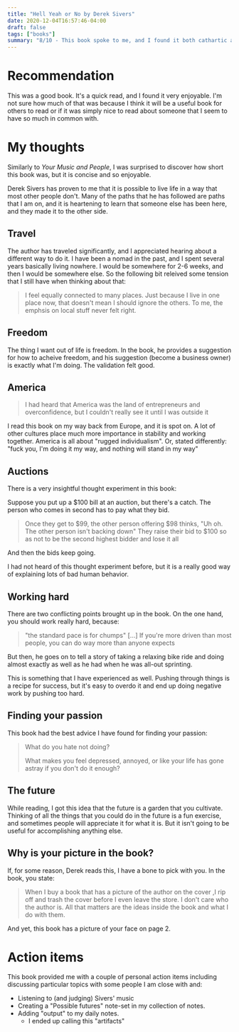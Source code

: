 ```yaml
---
title: "Hell Yeah or No by Derek Sivers"
date: 2020-12-04T16:57:46-04:00
draft: false
tags: ["books"]
summary: "8/10 - This book spoke to me, and I found it both cathartic and inspiring to read. But it didn't pack the same punch as Your Music and People"
---
```


# Recommendation
This was a good book. It's a quick read, and I found it very enjoyable. I'm not sure how much of that was because I think it will be a useful book for others to read or if it was simply nice to read about someone that I seem to have so much in common with.

# My thoughts
Similarly to _Your Music and People_, I was surprised to discover how short this book was, but it is concise and so enjoyable.

Derek Sivers has proven to me that it is possible to live life in a way that most other people don't. Many of the paths that he has followed are paths that I am on, and it is heartening to learn that someone else has been here, and they made it to the other side.

## Travel
The author has traveled significantly, and I appreciated hearing about a different way to do it. I have been a nomad in the past, and I spent several years basically living nowhere. I would be somewhere for 2-6 weeks, and then I would be somewhere else. So the following bit releived some tension that I still have when thinking about that:

> I feel equally connected to many places.
> Just because I live in one place now, that doesn't mean I should ignore the others.
> To me, the emphsis on local stuff never felt right.

## Freedom
The thing I want out of life is freedom. In the book, he provides a suggestion for how to acheive freedom, and his suggestion (become a business owner) is exactly what I'm doing. The validation felt good.

## America
> I had heard that America was the land of entrepreneurs and overconfidence, but I couldn't really see it until I was outside it

I read this book on my way back from Europe, and it is spot on. A lot of other cultures place much more importance in stability and working together. America is all about "rugged individualism". Or, stated differently: "fuck you, I'm doing it my way, and nothing will stand in my way"

## Auctions
There is a very insightful thought experiment in this book:

Suppose you put up a $100 bill at an auction, but there's a catch. The person who comes in second has to pay what they bid.

> Once they get to $99, the other person offering $98 thinks, "Uh oh. The other person isn't backing down"
> They raise their bid to $100 so as not to be the second highest bidder and lose it all

And then the bids keep going.

I had not heard of this thought experiment before, but it is a really good way of explaining lots of bad human behavior.

## Working hard
There are two conflicting points brought up in the book. On the one hand, you should work really hard, because:

> "the standard pace is for chumps"
> [...]
> If you're  more driven than most people, you can do way more than anyone expects

But then, he goes on to tell a story of taking a relaxing bike ride and doing almost exactly as well as he had when he was all-out sprinting.

This is something that I have experienced as well. Pushing through things is a recipe for success, but it's easy to overdo it and end up doing negative work by pushing too hard.

## Finding your passion
This book had the best advice I have found for finding your passion:

> What do you hate not doing?
> 
> What makes you feel depressed, annoyed, or like your life has gone astray if you don't do it enough?

## The future
While reading, I got this idea that the future is a garden that you cultivate. Thinking of all the things that you could do in the future is a fun exercise, and sometimes people will appreciate it for what it is. But it isn't going to be useful for accomplishing anything else.

## Why is your picture in the book?
If, for some reason, Derek reads this, I have a bone to pick with you. In the book, you state:

> When I buy a book that has a picture of the author on the cover ,I rip off and trash the cover before I even leave the store.
> I don't care who the author is.
> All that matters are the ideas inside the book and what I do with them.

And yet, this book has a picture of your face on page 2.

# Action items
This book provided me with a couple of personal action items including discussing particular topics with some people I am close with and:
 - Listening to (and judging) Sivers' music
 - Creating a "Possible futures" note-set in my collection of notes.
 - Adding "output" to my daily notes.
	 - I ended up calling this "artifacts"
